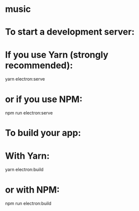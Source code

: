 # music

# To start a development server:
# If you use Yarn (strongly recommended):

yarn electron:serve

# or if you use NPM:

npm run electron:serve

# To build your app:
# With Yarn:

yarn electron:build

# or with NPM:

npm run electron:build
